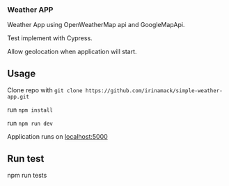 ### Weather APP

Weather App using OpenWeatherMap api and GoogleMapApi.

Test implement with Cypress.

Allow geolocation when application will start.

## Usage

Clone repo with `git clone https://github.com/irinamack/simple-weather-app.git`

run `npm install`

run `npm run dev`

Application runs on [localhost:5000](http://localhost:5000/)

## Run test

npm run tests